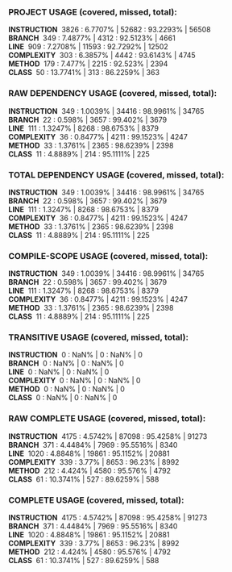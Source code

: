 ### PROJECT USAGE (covered, missed, total):  
**INSTRUCTION** &nbsp;3826 : 6.7707% | 52682 : 93.2293% | 56508  
**BRANCH** &nbsp;349 : 7.4877% | 4312 : 92.5123% | 4661  
**LINE** &nbsp;909 : 7.2708% | 11593 : 92.7292% | 12502  
**COMPLEXITY** &nbsp;303 : 6.3857% | 4442 : 93.6143% | 4745  
**METHOD** &nbsp;179 : 7.477% | 2215 : 92.523% | 2394  
**CLASS** &nbsp;50 : 13.7741% | 313 : 86.2259% | 363  
  
### RAW DEPENDENCY USAGE (covered, missed, total):  
**INSTRUCTION** &nbsp;349 : 1.0039% | 34416 : 98.9961% | 34765  
**BRANCH** &nbsp;22 : 0.598% | 3657 : 99.402% | 3679  
**LINE** &nbsp;111 : 1.3247% | 8268 : 98.6753% | 8379  
**COMPLEXITY** &nbsp;36 : 0.8477% | 4211 : 99.1523% | 4247  
**METHOD** &nbsp;33 : 1.3761% | 2365 : 98.6239% | 2398  
**CLASS** &nbsp;11 : 4.8889% | 214 : 95.1111% | 225  
  
### TOTAL DEPENDENCY USAGE (covered, missed, total):  
**INSTRUCTION** &nbsp;349 : 1.0039% | 34416 : 98.9961% | 34765  
**BRANCH** &nbsp;22 : 0.598% | 3657 : 99.402% | 3679  
**LINE** &nbsp;111 : 1.3247% | 8268 : 98.6753% | 8379  
**COMPLEXITY** &nbsp;36 : 0.8477% | 4211 : 99.1523% | 4247  
**METHOD** &nbsp;33 : 1.3761% | 2365 : 98.6239% | 2398  
**CLASS** &nbsp;11 : 4.8889% | 214 : 95.1111% | 225  
  
### COMPILE-SCOPE USAGE (covered, missed, total):  
**INSTRUCTION** &nbsp;349 : 1.0039% | 34416 : 98.9961% | 34765  
**BRANCH** &nbsp;22 : 0.598% | 3657 : 99.402% | 3679  
**LINE** &nbsp;111 : 1.3247% | 8268 : 98.6753% | 8379  
**COMPLEXITY** &nbsp;36 : 0.8477% | 4211 : 99.1523% | 4247  
**METHOD** &nbsp;33 : 1.3761% | 2365 : 98.6239% | 2398  
**CLASS** &nbsp;11 : 4.8889% | 214 : 95.1111% | 225  
  
### TRANSITIVE USAGE (covered, missed, total):  
**INSTRUCTION** &nbsp;0 : NaN% | 0 : NaN% | 0  
**BRANCH** &nbsp;0 : NaN% | 0 : NaN% | 0  
**LINE** &nbsp;0 : NaN% | 0 : NaN% | 0  
**COMPLEXITY** &nbsp;0 : NaN% | 0 : NaN% | 0  
**METHOD** &nbsp;0 : NaN% | 0 : NaN% | 0  
**CLASS** &nbsp;0 : NaN% | 0 : NaN% | 0  
  
### RAW COMPLETE USAGE (covered, missed, total):  
**INSTRUCTION** &nbsp;4175 : 4.5742% | 87098 : 95.4258% | 91273  
**BRANCH** &nbsp;371 : 4.4484% | 7969 : 95.5516% | 8340  
**LINE** &nbsp;1020 : 4.8848% | 19861 : 95.1152% | 20881  
**COMPLEXITY** &nbsp;339 : 3.77% | 8653 : 96.23% | 8992  
**METHOD** &nbsp;212 : 4.424% | 4580 : 95.576% | 4792  
**CLASS** &nbsp;61 : 10.3741% | 527 : 89.6259% | 588  
  
### COMPLETE USAGE (covered, missed, total):  
**INSTRUCTION** &nbsp;4175 : 4.5742% | 87098 : 95.4258% | 91273  
**BRANCH** &nbsp;371 : 4.4484% | 7969 : 95.5516% | 8340  
**LINE** &nbsp;1020 : 4.8848% | 19861 : 95.1152% | 20881  
**COMPLEXITY** &nbsp;339 : 3.77% | 8653 : 96.23% | 8992  
**METHOD** &nbsp;212 : 4.424% | 4580 : 95.576% | 4792  
**CLASS** &nbsp;61 : 10.3741% | 527 : 89.6259% | 588  
